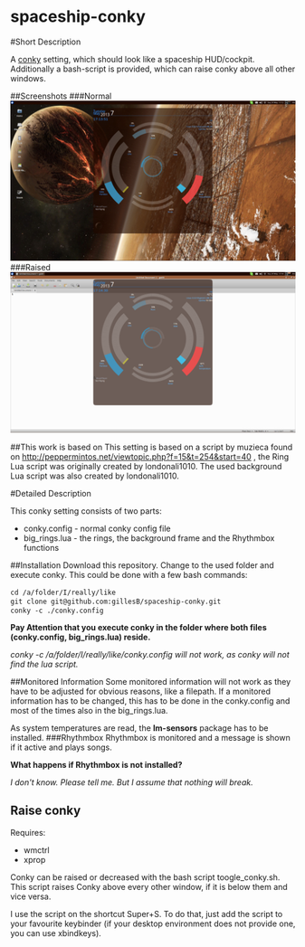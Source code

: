 spaceship-conky
==============

#Short Description

A [conky](http://conky.sourceforge.net/) setting, which should look like a spaceship HUD/cockpit.
Additionally a bash-script is provided, which can raise conky above all other windows.

##Screenshots
###Normal
![Spaceship Conky](/screenshots/spaceship-conky.png "Spaceship Conky")
###Raised
![Spaceship Conky](/screenshots/spaceship-conky_raised.png "Spaceship Conky")

##This work is based on
This setting is based on a script by muzieca found on http://peppermintos.net/viewtopic.php?f=15&t=254&start=40 ,
the Ring Lua script was originally created by londonali1010.
The used background Lua script was also created by londonali1010.

#Detailed Description

This conky setting consists of two parts:
* conky.config - normal conky config file
* big_rings.lua - the rings, the background frame and the Rhythmbox functions
 
##Installation
Download this repository. Change to the used folder and execute conky. This could be done with a few bash commands:
```
cd /a/folder/I/really/like
git clone git@github.com:gillesB/spaceship-conky.git
conky -c ./conky.config
```
**Pay Attention that you execute conky in the folder where both files (conky.config, big_rings.lua) reside.**

*conky -c /a/folder/I/really/like/conky.config will not work, as conky will not find the lua script.*

##Monitored Information
Some monitored information will not work as they have to be adjusted for obvious reasons, like a filepath. If a
monitored information has to be changed, this has to be done in the conky.config and most of the times
also in the big_rings.lua.

As system temperatures are read, the **lm-sensors** package has to be installed.
###Rhythmbox
Rhythmbox is monitored and a message is shown if it active and plays songs.

**What happens if Rhythmbox is not installed?**

*I don't know. Please tell me. But I assume that nothing will break.*

## Raise conky
Requires:
* wmctrl
* xprop

Conky can be raised or decreased with the bash script toogle_conky.sh. This script raises Conky above every other window,
if it is below them and vice versa.

I use the script on the shortcut Super+S. To do that, just add the script to your favourite keybinder
(if your desktop environment does not provide one, you can use xbindkeys).

